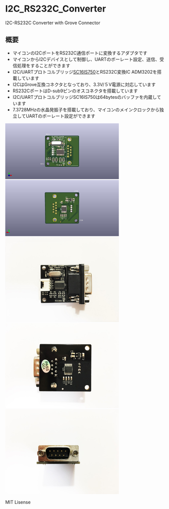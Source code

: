 # I2C_RS232C_Converter
I2C-RS232C Converter with Grove Connector


## 概要 
  * マイコンのI2CポートをRS232C通信ポートに変換するアダプタです
  * マイコンからI2Cデバイスとして制御し、UARTのボーレート設定、送信、受信処理をすることができます
  * I2C/UARTプロトコルブリッジ[SC16IS750][1]とRS232C変換IC ADM3202を搭載しています
  * I2CはGrove互換コネクタとなっており、3.3V/５V電源に対応しています
  * RS232CポートはD-sub9ピンのオスコネクタを搭載しています
  * I2C/UARTプロトコルブリッジSC16IS750は64bytesのバッファを内蔵しています
  * 7.3728MHzの水晶発振子を搭載しており、マイコンのメインクロックから独立してUARTのボーレート設定ができます  


<img src="https://raw.githubusercontent.com/meerstern/I2C_RS232C_Converter/master/IR.jpg" width="360">
   
<img src="https://raw.githubusercontent.com/meerstern/I2C_RS232C_Converter/master/IR_2.jpg" width="360">
    
<img src="https://raw.githubusercontent.com/meerstern/I2C_RS232C_Converter/master/img1.jpg" width="360">
<img src="https://raw.githubusercontent.com/meerstern/I2C_RS232C_Converter/master/img2.jpg" width="360">
<img src="https://raw.githubusercontent.com/meerstern/I2C_RS232C_Converter/master/img3.jpg" width="360">
    
[1]: https://www.nxp.com/products/peripherals-and-logic/signal-chain/bridges/single-uart-with-i2c-bus-spi-interface-64-bytes-of-transmit-and-receive-fifos-irda-sir-built-in-support:SC16IS740_750_760 "*1"

MIT Lisense
